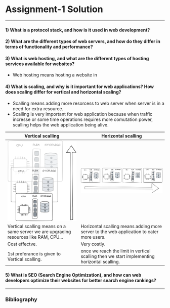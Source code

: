 # Assignment-1 Solution </h1>
---
#### 1) What is a protocol stack, and how is it used in web development?


#### 2) What are the different types of web servers, and how do they differ in terms of functionality and performance?


#### 3) What is web hosting, and what are the different types of hosting services available for websites?

- Web hosting means hosting a website in 

#### 4) What is scaling, and why is it important for web applications? How does scaling differ for vertical and horizontal scaling?

- Scalling means adding more resorcess to web server when server is in a need for extra resource.
- Scalling is very important for web application because when traffic incresse or some time operations requires more comutation power, scalling helps the web application being alive.

|Vertical scalling| Horizontal scalling|
|---|---|
|![explains Vertical scalling](../Session-01/Images/vertical%20scalling.png)|![explains Horizontal scalling](../Session-01/Images/Horizontal%20scalling.png)|
|Vertical scalling means on a same server we are upgrading resources like RAM, CPU...|Horizontal scalling means adding more server to the web application to cater more users.|
|Cost effectve.|Very costly.|
|1st preferance is given to Vertical scalling.| once we reach the limit in vertical scalling then we start implementing horizontal scalling.|


#### 5) What is SEO (Search Engine Optimization), and how can web developers optimize their websites for better search engine rankings?

---
### Bibliography